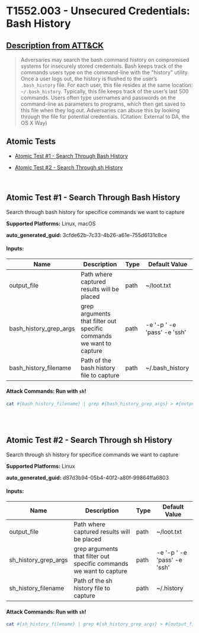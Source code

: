 # T1552.003 - Unsecured Credentials: Bash History

## [Description from ATT&CK](https://attack.mitre.org/techniques/T1552/003)

<blockquote>Adversaries may search the bash command history on compromised systems for insecurely stored credentials. Bash keeps track of the commands users type on the command-line with the "history" utility. Once a user logs out, the history is flushed to the user’s <code>.bash_history</code> file. For each user, this file resides at the same location: <code>~/.bash_history</code>. Typically, this file keeps track of the user’s last 500 commands. Users often type usernames and passwords on the command-line as parameters to programs, which then get saved to this file when they log out. Adversaries can abuse this by looking through the file for potential credentials. (Citation: External to DA, the OS X Way)</blockquote>

## Atomic Tests

- [Atomic Test #1 - Search Through Bash History](#atomic-test-1---search-through-bash-history)

- [Atomic Test #2 - Search Through sh History](#atomic-test-2---search-through-sh-history)

<br/>

## Atomic Test #1 - Search Through Bash History

Search through bash history for specifice commands we want to capture

**Supported Platforms:** Linux, macOS

**auto_generated_guid:** 3cfde62b-7c33-4b26-a61e-755d6131c8ce

#### Inputs:

| Name                   | Description                                                         | Type | Default Value               |
| ---------------------- | ------------------------------------------------------------------- | ---- | --------------------------- |
| output_file            | Path where captured results will be placed                          | path | ~/loot.txt                  |
| bash_history_grep_args | grep arguments that filter out specific commands we want to capture | path | -e '-p ' -e 'pass' -e 'ssh' |
| bash_history_filename  | Path of the bash history file to capture                            | path | ~/.bash_history             |

#### Attack Commands: Run with `sh`!

```sh
cat #{bash_history_filename} | grep #{bash_history_grep_args} > #{output_file}
```

<br/>
<br/>

## Atomic Test #2 - Search Through sh History

Search through sh history for specifice commands we want to capture

**Supported Platforms:** Linux

**auto_generated_guid:** d87d3b94-05b4-40f2-a80f-99864ffa6803

#### Inputs:

| Name                 | Description                                                         | Type | Default Value               |
| -------------------- | ------------------------------------------------------------------- | ---- | --------------------------- |
| output_file          | Path where captured results will be placed                          | path | ~/loot.txt                  |
| sh_history_grep_args | grep arguments that filter out specific commands we want to capture | path | -e '-p ' -e 'pass' -e 'ssh' |
| sh_history_filename  | Path of the sh history file to capture                              | path | ~/.history                  |

#### Attack Commands: Run with `sh`!

```sh
cat #{sh_history_filename} | grep #{sh_history_grep_args} > #{output_file}
```

<br/>
